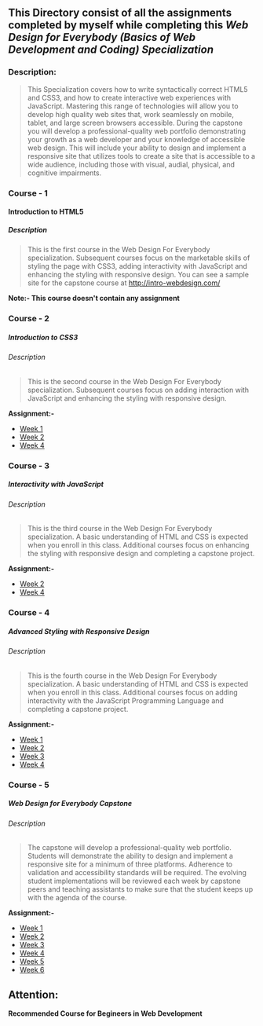 ## This Directory consist of all the assignments completed by myself while completing this _Web Design for Everybody (Basics of Web Development and Coding) Specialization_

### Description:

> This Specialization covers how to write syntactically correct HTML5 and CSS3, and how to create interactive web experiences with JavaScript. Mastering this range of technologies will allow you to develop high quality web sites that, work seamlessly on mobile, tablet, and large screen browsers accessible. During the capstone you will develop a professional-quality web portfolio demonstrating your growth as a web developer and your knowledge of accessible web design. This will include your ability to design and implement a responsive site that utilizes tools to create a site that is accessible to a wide audience, including those with visual, audial, physical, and cognitive impairments.


### Course - 1

#### Introduction to HTML5

##### Description
>This is the first course in the Web Design For Everybody specialization. Subsequent courses focus on the marketable skills of styling the page with CSS3, adding interactivity with JavaScript and enhancing the styling with responsive design. You can see a sample site for the capstone course at http://intro-webdesign.com/

**Note:- This course doesn't contain any assignment**

### Course - 2

##### Introduction to CSS3

###### Description
>This is the second course in the Web Design For Everybody specialization.   Subsequent courses focus on adding interaction with JavaScript and enhancing the styling with responsive design.

**Assignment:-**

* [Week 1](https://rishavpandey.com/Web-Design-for-Everybody-Specialisation/course-2/week-1/)
* [Week 2](https://rishavpandey.com/Web-Design-for-Everybody-Specialisation/course-2/week-2/)
* [Week 4](https://rishavpandey.com/Web-Design-for-Everybody-Specialisation/course-2/week-4/)

### Course - 3

##### Interactivity with JavaScript

###### Description
>This is the third course in the Web Design For Everybody specialization.  A basic understanding of HTML and CSS is expected when you enroll in this class.    Additional courses focus on enhancing the styling with responsive design and completing a capstone project.

**Assignment:-**

* [Week 2](https://rishavpandey.com/Web-Design-for-Everybody-Specialisation/course-3/week-1/)
* [Week 4](https://rishavpandey.com/Web-Design-for-Everybody-Specialisation/course-3/week-1/)

### Course - 4

##### Advanced Styling with Responsive Design

###### Description
>This is the fourth course in the Web Design For Everybody specialization.  A basic understanding of HTML and CSS is expected when you enroll in this class. Additional courses focus on adding interactivity with the JavaScript Programming Language and completing a capstone project.

**Assignment:-**

* [Week 1]()
* [Week 2]()
* [Week 3]()
* [Week 4]()

### Course - 5

##### Web Design for Everybody Capstone

###### Description
>The capstone will develop a professional-quality web portfolio.  Students will demonstrate the ability to design and implement a responsive site for a minimum of three platforms.  Adherence to validation and accessibility standards will be required. The evolving student implementations will be reviewed each week by capstone peers and teaching assistants to make sure that the student keeps up with the agenda of the course.

**Assignment:-**

* [Week 1]()
* [Week 2]()
* [Week 3]()
* [Week 4]()
* [Week 5]()
* [Week 6]()

## Attention:

**Recommended Course for Begineers in Web Development**
